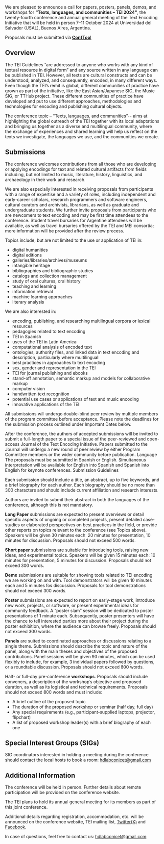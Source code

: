 We are pleased to announce a call for papers, posters, panels, demos, and workshops for **“Texts, languages, and communities – TEI 2024”**, the twenty-fourth conference and annual general meeting of the Text Encoding Initiative that will be held in person 7–11 October 2024 at Universidad del Salvador (USAL), Buenos Aires, Argentina.

Proposals must be submitted via **[ConfTool](https://www.conftool.pro/tei2024/)**<br>

## Overview

The TEI Guidelines “are addressed to anyone who works with any kind of textual resource in digital form” and any source written in any language can be published in TEI. However, all texts are cultural constructs and can be understood, analyzed, and consequently, encoded, in many different ways. Even though the TEI’s remit is global, different communities of practice have grown as part of the initiative, like the East Asian/Japanese SIG, the Music SIG, or TTHub project. These different communities of practice have developed and put to use different approaches, methodologies and technologies for encoding and publishing cultural objects.

The conference topic – “Texts, languages, and communities”-- aims at highlighting the global outreach of the TEI together with its local adaptations and bringing us together as a diverse and multilingual community, where the exchange of experiences and shared learning will help us reflect on the texts we investigate, the languages we use, and the communities we create.

## Submissions

The conference welcomes contributions from all those who are developing or applying encodings for text and related cultural artifacts from fields including, but not limited to music, literature, history, linguistics, and archaeology in their work and research.

We are also especially interested in receiving proposals from participants with a range of expertise and a variety of roles, including independent and early-career scholars, research programmers and software engineers, cultural curators and archivists, librarians, as well as graduate and undergraduate students. We further invite proposals from participants who are newcomers to text encoding and may be first time attendees to the conference. Student travel bursaries for Argentine attendees will be available, as well as travel bursaries offered by the TEI and MEI consortia; more information will be provided after the review process.

Topics include, but are not limited to the use or application of TEI in:
- digital humanities
- digital editions
- galleries/libraries/archives/museums
- intangible heritage
- bibliographies and bibliographic studies
- catalogs and collection management
- study of oral cultures, oral history
- teaching and learning
- information retrieval
- machine learning approaches
- literary analysis 

We are also interested in:

- encoding, publishing, and researching multilingual corpora or lexical resources
- pedagogies related to text encoding
- TEI in Spanish
- uses of the TEI in Latin America
- computational analysis of encoded text
- ontologies, authority files, and linked data in text encoding and description, particularly where multilingual
- best practices in approaches to text encoding
- sex, gender and representation in the TEI
- TEI for journal publishing and ebooks
- stand-off annotation, semantic markup and models for collaborative markup
- computer vision
- handwritten text recognition
- potential use cases or applications of text and music encoding
- innovative applications of the TEI

All submissions will undergo double-blind peer review by multiple members of the program committee before acceptance. Please note the deadlines for the submission process outlined under Important Dates below.

After the conference, the authors of accepted submissions will be invited to submit a full-length paper to a special issue of the peer-reviewed and open-access Journal of the Text Encoding Initiative. Papers submitted to the Journal will undergo a new round of peer review by either Program Committee members or the wider community before publication.
Language
The proposals must be submitted in Spanish or English. Simultaneous interpretation will be available for English into Spanish and Spanish into English for keynote conferences. 
Submission Guidelines

Each submission should include a title, an abstract, up to five keywords, and a brief biography for each author. Each biography should be no more than 300 characters and should include current affiliation and research interests. 

Authors are invited to submit their abstract in both the languages of the conference, although this is not mandatory. 

**Long Paper** submissions are expected to present overviews or detail specific aspects of ongoing or completed projects, present detailed case-studies or elaborated perspectives on best practices in the field, or provide other reports on topics relevant to the conference (see Topics above). Speakers will be given 30 minutes each: 20 minutes for presentation, 10 minutes for discussion. Proposals should not exceed 500 words.

**Short paper** submissions are suitable for introducing tools, raising new ideas, and experimental topics. Speakers will be given 15 minutes each: 10 minutes for presentation, 5 minutes for discussion. Proposals should not exceed 300 words.

**Demo** submissions are suitable for showing tools related to TEI encoding we are working on and with. Tool demonstrators will be given 10 minutes each and 5 minutes fos discussion. Proposals for tool demonstrations should not exceed 300 words.

**Poster** submissions are expected to report on early-stage work, introduce new work, projects, or software, or present experimental ideas for community feedback. A “poster slam” session will be dedicated to poster presentations of 1 minute each. Subsequently, poster presenters will have the chance to tell interested parties more about their project during the poster exhibition, where the audience can browse freely. Proposals should not exceed 300 words.

**Panels** are suited to coordinated approaches or discussions relating to a single theme. Submissions should describe the topic and nature of the panel, along with the main theses and objectives of the proposed contributions. Panel sessions will be given 90 minutes, which can be used flexibly to include, for example, 3 individual papers followed by questions, or a roundtable discussion. Proposals should not exceed 800 words.

Half- or full-day pre-conference **workshops**. Proposals should include conveners, a description of the workshop’s objective and proposed duration, as well as its logistical and technical requirements. Proposals should not exceed 800 words and must include:

- A brief outline of the proposed topic 
- The duration of the proposed workshop or seminar (half day, full day)
- Any special requirements (e.g., participant-supplied laptops, projector, flipchart)
- A list of proposed workshop leader(s) with a brief biography of each one

## Special Interest Groups (SIGs) 
SIG coordinators interested in holding a meeting during the conference should contact the local hosts to book a room: [hdlabconicet@gmail.com](hdlabconicet@gmail.com)


## Additional Information

The conference will be held in person. Further details about remote participation will be provided on the conference website.

The TEI plans to hold its annual general meeting for its members as part of this joint conference. 

Additional details regarding registration, accommodation, etc. will be announced on the conference website, TEI mailing list, [Twitter(X)](https://twitter.com/teiconsortium?lang=en) and [Facebook](https://web.facebook.com/groups/TEIconsortium/?_rdc=1&_rdr).

In case of questions, feel free to contact us: [hdlabconicet@gmail.com](hdlabconicet@gmail.com)



